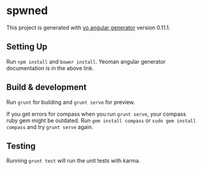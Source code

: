 # spwned

This project is generated with [yo angular generator](https://github.com/yeoman/generator-angular)
version 0.11.1.

## Setting Up

Run `npm install` and  `bower install`. Yeoman angular generator documentation is in the above link.

## Build & development

Run `grunt` for building and `grunt serve` for preview.

If you get errors for compass when you run `grunt serve`, your compass ruby gem might be outdated. Run `gem install compass` or `sudo gem install compass` and try `grunt serve` again.

## Testing

Running `grunt test` will run the unit tests with karma.
